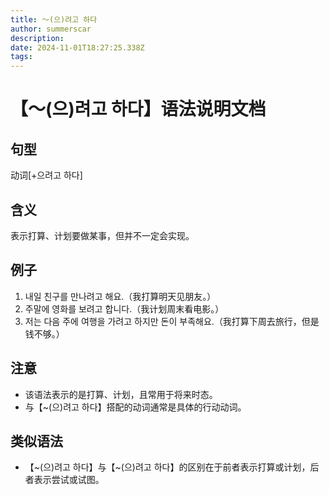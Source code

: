 ```yaml
---
title: 〜(으)려고 하다
author: summerscar
description:
date: 2024-11-01T18:27:25.338Z
tags:
---
```


# 【〜(으)려고 하다】语法说明文档
## 句型
动词[+으려고 하다]
## 含义
表示打算、计划要做某事，但并不一定会实现。
## 例子
1. <Speak>내일 친구를 만나려고 해요.</Speak>（我打算明天见朋友。）
2. <Speak>주말에 영화를 보려고 합니다.</Speak>（我计划周末看电影。）
3. <Speak>저는 다음 주에 여행을 가려고 하지만 돈이 부족해요.</Speak>（我打算下周去旅行，但是钱不够。）
## 注意
- 该语法表示的是打算、计划，且常用于将来时态。
- 与【~(으)려고 하다】搭配的动词通常是具体的行动动词。
## 类似语法
- 【~(으)려고 하다】与【~(으)려고 하다】的区别在于前者表示打算或计划，后者表示尝试或试图。